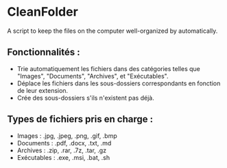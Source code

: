 # CleanFolder
A script to keep the files on the computer well-organized by automatically.

## Fonctionnalités :
- Trie automatiquement les fichiers dans des catégories telles que "Images", "Documents", "Archives", et "Exécutables".
- Déplace les fichiers dans les sous-dossiers correspondants en fonction de leur extension.
- Crée des sous-dossiers s'ils n'existent pas déjà.

## Types de fichiers pris en charge :
- Images : .jpg, .jpeg, .png, .gif, .bmp
- Documents : .pdf, .docx, .txt, .md
- Archives : .zip, .rar, .7z, .tar, .gz
- Exécutables : .exe, .msi, .bat, .sh
